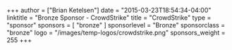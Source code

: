 +++
author = ["Brian Ketelsen"]
date = "2015-03-23T18:54:34-04:00"
linktitle = "Bronze Sponsor - CrowdStrike"
title = "CrowdStrike"
type = "sponsor"
sponsors = [ "bronze" ] 
sponsorlevel = "Bronze"
sponsorclass = "bronze"
logo = "/images/temp-logos/crowdstrike.png"
sponsors_weight = 255
+++


